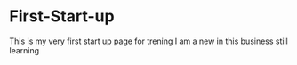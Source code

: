 # First-Start-up
This is my very first start up page for trening
I am a new in this business still learning
